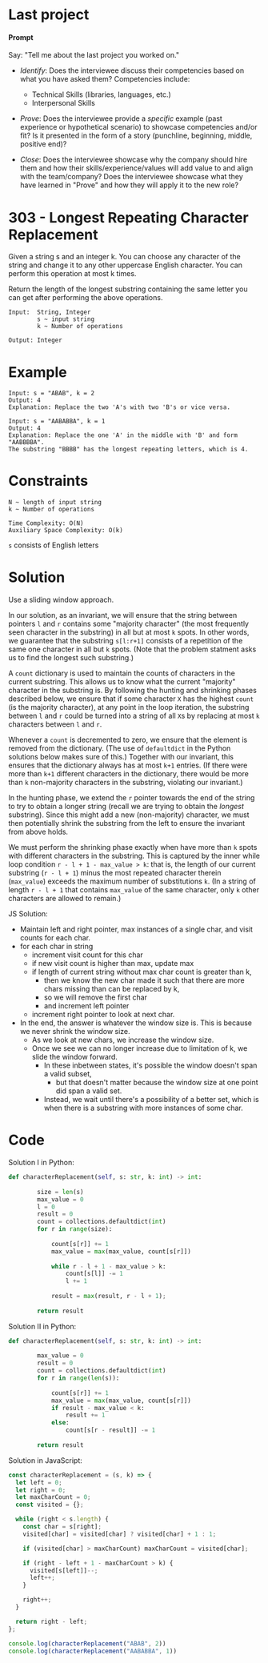 # Last project

#### Prompt

Say: "Tell me about the last project you worked on."

- *Identify*: Does the interviewee discuss their competencies based on what you have asked them? Competencies include:
   - Technical Skills (libraries, languages, etc.)
   - Interpersonal Skills  


- *Prove*: Does the interviewee provide a _specific_ example (past experience or hypothetical scenario)  to showcase competencies and/or fit? Is it presented in the form of a story (punchline, beginning, middle, positive end)?


- *Close*: Does the interviewee showcase why the company should hire them and how their skills/experience/values will add value to and align with the team/company? Does the interviewee showcase what they have learned in "Prove" and how they will apply it to the new role?

# 303 - Longest Repeating Character Replacement

Given a string s and an integer k. You can choose any character of the string and change it to any other uppercase English character. You can perform this operation at most k times.

Return the length of the longest substring containing the same letter you can get after performing the above operations.

```
Input:  String, Integer
        s ~ input string
        k ~ Number of operations

Output: Integer
```

# Example
```
Input: s = "ABAB", k = 2
Output: 4
Explanation: Replace the two 'A's with two 'B's or vice versa.

Input: s = "AABABBA", k = 1
Output: 4
Explanation: Replace the one 'A' in the middle with 'B' and form "AABBBBA".
The substring "BBBB" has the longest repeating letters, which is 4.
```

# Constraints
```
N ~ length of input string
k ~ Number of operations

Time Complexity: O(N)
Auxiliary Space Complexity: O(k)
```

`s` consists of English letters

# Solution

Use a sliding window approach.

In our solution, as an invariant, we will ensure that the string between pointers `l` and `r` contains some "majority character" (the most frequently seen character in the substring) in all but at most `k` spots. In other words, we guarantee that the substring `s[l:r+1]` consists of a repetition of the same one character in all but `k` spots. (Note that the problem statment asks us to find the longest such substring.)

A `count` dictionary is used to maintain the counts of characters in the current substring. This allows us to know what the current "majority" character in the substring is. By following the hunting and shrinking phases described below, we ensure that if some character `X` has the highest `count` (is the majority character), at any point in the loop iteration, the substring between `l` and `r` could be turned into a string of all `X`s by replacing at most `k` characters between `l` and `r`.

Whenever a `count` is decremented to zero, we ensure that the element is removed from the dictionary. (The use of `defaultdict` in the Python solutions below makes sure of this.) Together with our invariant, this ensures that the dictionary always has at most `k+1` entries. (If there were more than `k+1` different characters in the dictionary, there would be more than `k` non-majority characters in the substring, violating our invariant.)

In the hunting phase, we extend the `r` pointer towards the end of the string to try to obtain a longer string (recall we are trying to obtain the *longest* substring). Since this might add a new (non-majority) character, we must then potentially shrink the substring from the left to ensure the invariant from above holds.

We must perform the shrinking phase exactly when have more than `k` spots with different characters in the substring. This is captured by the inner while loop condition `r - l + 1 - max_value > k`: that is, the length of our current substring (`r - l + 1`) minus the most repeated character therein (`max_value`) exceeds the maximum number of substitutions `k`. (In a string of length `r - l + 1` that contains `max_value` of the same character, only `k` other characters are allowed to remain.)

JS Solution:

- Maintain left and right pointer, max instances of a single char, and visit counts for each char.
- for each char in string
    - increment visit count for this char
    - if new visit count is higher than max, update max
    - if length of current string without max char count is greater than k,
        - then we know the new char made it such that there are more chars missing than can be replaced by k,
        - so we will remove the first char
        - and increment left pointer
    - increment right pointer to look at next char.
- In the end, the answer is whatever the window size is. This is because we never shrink the window size.
    - As we look at new chars, we increase the window size.
    - Once we see we can no longer increase due to limitation of k, we slide the window forward.
        - In these inbetween states, it's possible the window doesn't span a valid subset,
            - but that doesn't matter because the window size at one point did span a valid set.
        - Instead, we wait until there's a possibility of a better set, which is when there is a substring with more instances of some char.


# Code
Solution I in Python:

```python
def characterReplacement(self, s: str, k: int) -> int:
        
        size = len(s)
        max_value = 0
        l = 0
        result = 0
        count = collections.defaultdict(int)
        for r in range(size):
            
            count[s[r]] += 1
            max_value = max(max_value, count[s[r]])
            
            while r - l + 1 - max_value > k:
                count[s[l]] -= 1
                l += 1
                
            result = max(result, r - l + 1); 
                
        return result
```

Solution II in Python:

```python
def characterReplacement(self, s: str, k: int) -> int:
        
        max_value = 0
        result = 0
        count = collections.defaultdict(int)
        for r in range(len(s)):
            
            count[s[r]] += 1
            max_value = max(max_value, count[s[r]])
            if result - max_value < k:
                result += 1
            else:
                count[s[r - result]] -= 1
                
        return result
```

Solution in JavaScript:

```js
const characterReplacement = (s, k) => {
  let left = 0;
  let right = 0;
  let maxCharCount = 0;
  const visited = {};

  while (right < s.length) {
    const char = s[right];
    visited[char] = visited[char] ? visited[char] + 1 : 1;

    if (visited[char] > maxCharCount) maxCharCount = visited[char];

    if (right - left + 1 - maxCharCount > k) {
      visited[s[left]]--;
      left++;
    }

    right++;
  }

  return right - left;
};

console.log(characterReplacement("ABAB", 2))
console.log(characterReplacement("AABABBA", 1))
```
